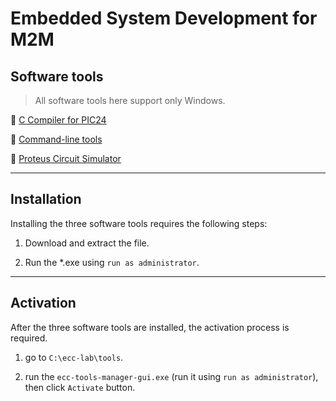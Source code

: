 # Embedded System Development for M2M


## Software tools

> All software tools here support only Windows.

:floppy_disk: [C Compiler for PIC24](https://drive.google.com/file/d/14edGjD6mw1PcMFoGK_K2k3KCFA_u6wXK/view?usp=sharing)

:floppy_disk: [Command-line tools](https://drive.google.com/file/d/14edGjD6mw1PcMFoGK_K2k3KCFA_u6wXK/view?usp=sharing)

:floppy_disk: [Proteus Circuit Simulator](https://drive.google.com/file/d/1pApKefZdIldTvJqVfVlSml4y2Z7PYxfl/view?usp=sharing)

---

## Installation

Installing the three software tools requires the following steps:

1) Download and extract the file.

2) Run the *.exe using `run as administrator`. 

---

## Activation

After the three software tools are installed, the activation process is required.

1) go to `C:\ecc-lab\tools`.

2) run the `ecc-tools-manager-gui.exe` (run it using `run as administrator`), then click `Activate` button.
